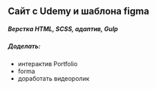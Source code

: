 ## Сайт с Udemy и шаблона figma  
##### Верстка HTML, SCSS, адаптив, Gulp  

##### Доделать:
- интерактив Portfolio
- forma
- доработать видеоролик 



